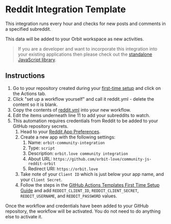# Reddit Integration Template

This integration runs every hour and checks for new posts and comments in a specified subreddit.

This data will be added to your Orbit workspace as new activities.

> If you are a developer and want to incorporate this integration into your existing applications then please check out the [standalone JavaScript library](https://github.com/orbit-love/community-js-reddit-orbit).

## Instructions

1. Go to your repository created during your [first-time setup](../FIRST_TIME_SETUP.md) and click on the Actions tab.
2. Click "set up a workflow yourself" and call it reddit.yml - delete the content so it is blank.
3. Copy the contents of [reddit.yml](reddit.yml) into your new workflow.
4. Edit the items underneath line 11 to add your subreddits to watch.
5. This automation requires credentials from Reddit to be added to your GitHub repository secrets.
    1. Head to your [Reddit App Preferences](https://www.reddit.com/prefs/apps/).
    2. Create a new app with the following settings:
        1. Name: `orbit-community-integration`
        2. Type: `script`
        3. Description: `orbit.love community integration`
        4. About URL: `https://github.com/orbit-love/community-js-reddit-orbit`
        5. Redirect URI: `https://orbit.love`
    3. Take note of your `Client ID` which is just below your app name, and your `Client Secret`.
    4. Follow the steps in the [GitHub Actions Templates First Time Setup Guide](https://github.com/orbit-love/github-actions-templates/blob/main/FIRST_TIME_SETUP.md) and add `REDDIT_CLIENT_ID`, `REDDIT_CLIENT_SECRET`, `REDDIT_USERNAME`, and `REDDIT_PASSWORD` values.

Once the workflow and credentials have been added to your GitHub repository, the workflow will be activated. You do not need to do anything else to activate it.
